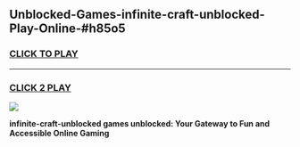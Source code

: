 
## Unblocked-Games-infinite-craft-unblocked-Play-Online-#h85o5
<h3>
<a href="https://premium.freeplayer.one?title=infinite-craft-unblocked&ref=27F">CLICK TO PLAY</a></h3>
<hr>

<h3>
<a href="https://premium.freeplayer.one?title=infinite-craft-unblocked&ref=27F">CLICK 2 PLAY</a>
  
</h3>

<a href="https://premium.freeplayer.one?title=infinite-craft-unblocked&ref=27F"><img src="https://clearcache.store/games.png"></a>


**infinite-craft-unblocked games unblocked: Your Gateway to Fun and Accessible Online Gaming**
